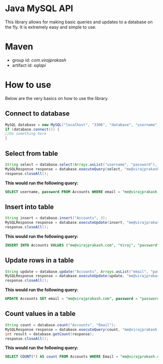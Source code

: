 # Java MySQL API
This library allows for making basic queries and updates to a database on the fly. 
It is extremely easy and simple to use.
# Maven
* group id: _com.virajprakash_
* artifact id: _sqlapi_
# How to use
Below are the very basics on how to use the library.
## Connect to database
```java
MySQL database = new MySQL("localhost", "3306", "database", "username", "password");
if (database.connect()) {
//Do something here
}
```
## Select from table
```java
String select = database.select(Arrays.asList("username", "password"), "Accounts", "email");
MySQLResponse response = database.executeQuery(select, "me@virajprakash.com");
response.closeAll();
```
**This would run the following query:**
```sql
SELECT username, password FROM Accounts WHERE email = "me@virajprakash.com";
```
## Insert into table
```java
String insert = database.insert("Accounts", 3);
MySQLResponse response = database.executeUpdate(insert, "me@virajprakash.com", "Viraj", "password");
response.closeAll();
```
**This would run the following query:**
```sql
INSERT INTO Accounts VALUES ("me@virajprakash.com", "Viraj", "password");
```
## Update rows in a table
```java
String update = database.update("Accounts", Arrays.asList("email", "password"), "username");
MySQLResponse response = database.executeUpdate(update, "me@virajprakash.com", "password123", "Viraj");
response.closeAll();
```
**This would run the following query:**
```sql
UPDATE Accounts SET email = "me@virajprakash.com", password = "password123" WHERE username = "Viraj";
```
## Count values in a table
```java
String count = database.count("Accounts", "Email");
MySQLResponse response = database.executeQuery(count, "me@virajprakash.com");
int result = database.getCount(response);
response.closeAll();
```
**This would run the following query:**
```sql
SELECT COUNT(*) AS count FROM Accounts WHERE Email = "me@virajprakash.com";
```

